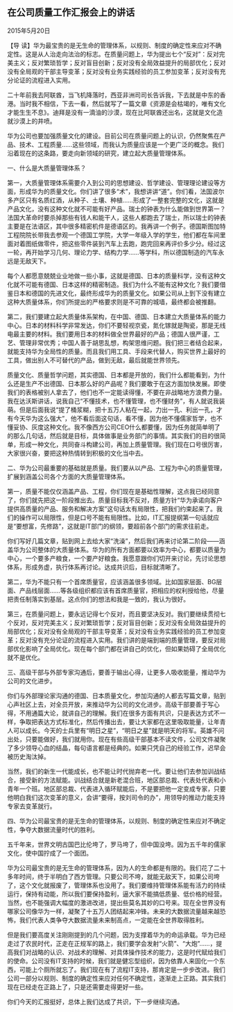 ## 在公司质量工作汇报会上的讲话

2015年5月20日



【导  读】华为最宝贵的是无生命的管理体系，以规则、制度的确定性来应对不确定性。这是从人治走向法治的标志。在质量问题上，华为提出七个“反对”：反对完美主义；反对繁琐哲学；反对盲目创新；反对没有全局效益提升的局部优化；反对没有全局观的干部主导变革；反对没有业务实践经验的员工参加变革；反对没有充分论证的流程进入实用。



二十年前我去阿联酋，当飞机降落时，西亚非洲司司长告诉我，下去就是中东的香港。当时我不相信，下去一看，然后就写了一篇文章《资源是会枯竭的，唯有文化才能生生不息》。迪拜是没有一滴油的沙漠，现在比阿联酋还出名，这就是文化造就沙漠上的井喷。

华为公司也要加强质量文化的建设。目前公司在质量问题上的认识，仍然聚焦在产品、技术、工程质量……这些领域，而我认为质量应该是一个更广泛的概念。我们沿着现在的这条路，要走向新领域的研究，建立起大质量管理体系。

一、什么是大质量管理体系？

第一，大质量管理体系需要介入到公司的思想建设、哲学建设、管理理论建设等方面，形成华为的质量文化。你们讲了很多“术”，我想讲讲“道”。你们看，法国波尔多产区只有名质红酒，从种子、土壤、种植……形成了一整套完整的文化，这就是产品文化，没有这种文化就不可能有好产品。瑞士的钟表为什么能做到世界第一？法国大革命时要杀掉那些有钱人和能干人，这些人都跑去了瑞士，所以瑞士的钟表主要是在法语区，其中很多精密机件是德语区的。我再讲一个例子。德国斯图加特工程院院长带我去参观一个德国工学院，大学一年级入学的学生，他们都在车间里面对着图纸做零件，把这些零件装到汽车上去跑，跑完回来再评价多少分。经过这一轮，再开始学习几何、理论力学、结构力学……等学科，所以德国制造的汽车永远是无敌天下。

每个人都愿意兢兢业业地做一些小事，这就是德国、日本的质量科学，没有这种文化就不可能有德国、日本这样的精密制造。我们为什么不能有这种文化？我们要借鉴日本和德国的先进文化，最终形成华为的质量文化。如果公司从上到下没有建立这种大质量体系，你们所提出的严格要求则是不可靠的城墙，最终都会被推翻。

第二，我们要建立起大质量体系架构，在中国、德国、日本建立大质量体系的能力中心。日本的材料科学非常发达，你们不要轻视京瓷，氮化镓就是陶瓷，那是无线电最主要的材料。我们要用日本的材料做全世界最好的产品；德国人很严谨，工艺、管理非常优秀；中国人善于胡思乱想，构架思维问题。我们把三者结合起来，就能支持华为全局性的质量。而且我们用工具、手段来代替人，购买世界上最好的工具，做出别人不可替代的产品，做到无敌，最后就能世界领先。

质量文化、质量哲学问题，其实德国、日本都是开放的，我们什么都能看到，为什么还是生产不出德国、日本那么好的产品呢？我们要敢于在这方面加快发展。即使我们的表格被别人拿去了，他们也不一定能读得懂，不要在非战略地方浪费力量。我在达沃斯讲话，说我自己“不懂技术，也不懂管理，也不懂财务”，有人就说我装萌。但是后面我说“提了桶浆糊，把十五万人粘在一起，力出一孔、利出一孔，才有今天华为这么强大”，他不看后面这句话，看不懂，因为他不懂儒家哲学，也不懂妥协、灰度这种文化。我不像西方公司CEO什么都要懂，因为任务就简单明了的那么几句话，然后就是目标，具体做事是业务部门的事情。其实我们的目的很简单，形成一种文化，共同奋斗构建公司，再加上质量管理。我们现在口号很厉害，大家很兴奋，要把这种热情转到积极的文化当中去。

二、华为公司最重要的基础就是质量。我们要从以产品、工程为中心的质量管理，扩展到涵盖公司各个方面的大质量管理体系。

第一，质量不能仅仅涵盖产品、工程，你们现在是基础性理解，这点我已经同意了，你们就先把这一阶段推出去。质量目标我不反对，质量方针“华为承诺向客户提供高质量的产品、服务和解决方案”这句话太有局限性，把我们约束起来了。我们的操作可以局限性，但是口号不能有局限性。比如，IT汇报提纲第一句话就应是“要想富，先修路”，这就是IT部门的纲领，要超前各个部门的需求往前走。

你们写好几篇文章，贴到网上去给大家“洗澡”，然后我们再来讨论第二阶段——涵盖华为公司整体的大质量体系。华为的所有方面都要以效率为中心，都要以质量为中心，一个要多产粮食，一个要产好粮食。我愿意跟你们切开来讨论，先讨论思想体系，形成务虚，执行体系再讨论。达成共识后，目标就清晰了。

第二，华为不能只有一个首席质量官，应该涵盖很多领域。比如国家层面、BG层面、产品线层面……等各级组织都应该有首席质量官，把相应的权利授给他，尽量把责任制落实到基层。这点你们的想法和我是一致的，我认为很好。

第三，在质量问题上，要永远记得七个反对，而且要坚决反对。我们要继续贯彻七个反对，反对完美主义；反对繁琐哲学；反对盲目创新；反对没有全局效益提升的局部优化；反对没有全局观的干部主导变革；反对没有业务实践经验的员工参加变革；反对没有充分论证的流程进入实用。我们讲的是端到端的质量管理，要反对局部优化影响了全局优化。现在每个部门都在讲自己的优化，但如果妨碍了全局优化就不是优化。

三、高级干部与外部专家沟通后，要善于输出心得，让更多人吸收能量，推动华为公司的文化进步。

你们与外部理论家沟通的德国、日本质量文化，参加沟通的人都去写篇文章，贴到心声社区上去，对全员开放，来推动华为公司的文化进步。高级干部要善于写心得，不用通篇大论，就讲自己的理解。我们在很多方面有共识，只是表达方式不一样，争取把表达方式标准化，然后传播出去，要让大家都在这里吸取能量，让年青人可以成长。今天的士兵里有“明日之星”，“明日之星”就是明天的将军。英雄不问出处，只要能做好，我们就用你。现在有些高级干部基本不读文件，公司文件凝聚了多少领导心血的结晶，每句语言都是经典的。如果只凭自己的经验工作，迟早会被历史淘汰掉。

当然，我们的新生一代能成长，也不能让时代抛弃老一代。要让他们去参加训战结合，接受新的方法赋能。训战结合就是新老混合班，地区部总裁、代表处代表和小青年一个班。地区部总裁、代表进入循环赋能后，不是要把他一定变成专家，只要他明白我们这次变革的意义，会讲“要得，按刘司令的办”，用领导的推动力能支持专家去变革就行。

四、华为公司最宝贵的是无生命的管理体系，以规则、制度的确定性来应对不确定性，争夺大数据流量时代的胜利。

五千年来，世界文明古国巴比伦垮了，罗马垮了，但中国没垮。因为五千年的儒家文化，使中国拧成了一个面团。

华为公司最宝贵的是无生命的管理体系，因为人的生命都是有限的。我们花了二十多年时间，终于半明白了西方管理。只要公司不垮，就能无敌天下，如果公司垮了，这个文化就报废了，管理体系也没用了。我们要维持管理体系能有活力的持续运行，保持有动能，所以我们要保持盈利，逼大家不能搞低质量、低价格的经营。当然，也不能强调大幅度的激进改进，提出些莫名其妙的口号来。现在全世界没有哪家公司像华为一样，凝聚了十五万人团结起来冲锋。未来的大数据流量越来越恐怖，我们代表人类争夺大数据流量未来制高点，一定能在全世界取得胜利。

但是我们要高度关注刚刚提到的几个问题，因为支撑着华为的命运承载。华为已经走过了农民时代，正走在正规军的路上，我们要学会发射“火箭”、“大炮”……，提高我们对战略的认识、对战术的理解、对具体操作技术的能力，这是时代赋给我们的使命。公司没有IT支持的时候，我们就是健忘型组织，因为依靠人来固化一个东西，可能上个厕所就忘了。我们现在有了流程IT支持，那肯定是一步步改进。我们公司一部分以规则、制度的确定性来应对任何不确定性，逐渐走上正路。其实我们现在已经走在正路上了，只是还需要走得更好一些。

你们今天的汇报挺好，总体上我们达成了共识，下一步继续沟通。
